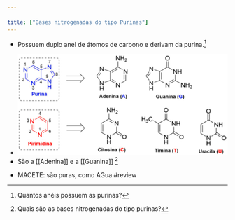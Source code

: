```yaml
---

title: ["Bases nitrogenadas do tipo Purinas"]
---
```

+ Possuem duplo anel de átomos de carbono e derivam da purina.[^439277]

[^439277]: Quantos anéis possuem as purinas?

+ ![Pasted image 20210412212626.png](Pasted%20image%2020210412212626.png)
+ São a [[Adenina]] e a [[Guanina]] [^590675]

[^590675]: Quais são as bases nitrogenadas do tipo purinas?

+ MACETE: são puras, como AGua
#review 
